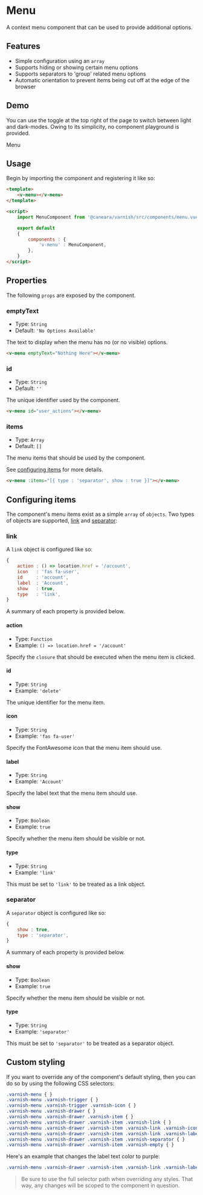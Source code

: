 # Menu

A context menu component that can be used to provide additional options.

## Features

* Simple configuration using an `array`
* Supports hiding or showing certain menu options
* Supports separators to 'group' related menu options
* Automatic orientation to prevent items being cut off at the edge of the browser

## Demo

You can use the toggle at the top right of the page to switch between light and dark-modes. Owing to its simplicity, no component playground is provided.

<!-- Setup -->
<script setup>
    import { ref } from 'vue';
    import MenuComponent from '../../src/components/menu.vue';

    let items = ref([
        { type : 'link', show : true, icon : 'fas fa-user', label : 'Account', action: () => alert('clicked') },
        { type : 'separator', show : true },
        { type : 'link', show : true, icon : 'fas fa-right-to-bracket', label : 'Sign Out' },
    ]);
</script>

<!-- Demo -->
<div class="bg-gray-100 dark:bg-black flex justify-center rounded-md p-6 mt-8">
    Menu
    <ClientOnly>
        <MenuComponent :items="items"></MenuComponent>
    </ClientOnly>
</div>

## Usage

Begin by importing the component and registering it like so:

```html
<template>
    <v-menu></v-menu>
</template>

<script>
    import MenuComponent from '@caneara/varnish/src/components/menu.vue';

    export default
    {
        components : {
            'v-menu' : MenuComponent,
        },
    }
</script>
```

## Properties

The following `props` are exposed by the component.

### emptyText

- Type: `String`
- Default: `'No Options Available'`

The text to display when the menu has no (or no visible) options.

```html
<v-menu emptyText="Nothing Here"></v-menu>
```

### id

- Type: `String`
- Default: `''`

The unique identifier used by the component.

```html
<v-menu id="user_actions"></v-menu>
```

### items

- Type: `Array`
- Default: `[]`

The menu items that should be used by the component.

See [configuring items](#configuring-items) for more details.

```html
<v-menu :items="[{ type : 'separator', show : true }]"></v-menu>
```

## Configuring items

The component's menu items exist as a simple `array` of `objects`. Two types of objects are supported, [link](#link) and [separator](#separator):

### link

A `link` object is configured like so:

```js
{
    action : () => location.href = '/account',
    icon   : 'fas fa-user',
    id     : 'account',
    label  : 'Account',
    show   : true,
    type   : 'link',
}
```

A summary of each property is provided below.

#### action

- Type: `Function`
- Example: `() => location.href = '/account'`

Specify the `closure` that should be executed when the menu item is clicked.

#### id

- Type: `String`
- Example: `'delete'`

The unique identifier for the menu item.

#### icon

- Type: `String`
- Example: `'fas fa-user'`

Specify the FontAwesome icon that the menu item should use.

#### label

- Type: `String`
- Example: `'Account'`

Specify the label text that the menu item should use.

#### show

- Type: `Boolean`
- Example: `true`

Specify whether the menu item should be visible or not.

#### type

- Type: `String`
- Example: `'link'`

This must be set to `'link'` to be treated as a link object.

### separator

A `separator` object is configured like so:

```js
{
    show : true,
    type : 'separator',
}
```

A summary of each property is provided below.

#### show

- Type: `Boolean`
- Example: `true`

Specify whether the menu item should be visible or not.

#### type

- Type: `String`
- Example: `'separator'`

This must be set to `'separator'` to be treated as a separator object.

## Custom styling

If you want to override any of the component's default styling, then you can do so by using the following CSS selectors:

```css
.varnish-menu { }
.varnish-menu .varnish-trigger { }
.varnish-menu .varnish-trigger .varnish-icon { }
.varnish-menu .varnish-drawer { }
.varnish-menu .varnish-drawer .varnish-item { }
.varnish-menu .varnish-drawer .varnish-item .varnish-link { }
.varnish-menu .varnish-drawer .varnish-item .varnish-link .varnish-icon { }
.varnish-menu .varnish-drawer .varnish-item .varnish-link .varnish-label { }
.varnish-menu .varnish-drawer .varnish-item .varnish-separator { }
.varnish-menu .varnish-drawer .varnish-item .varnish-empty { }
```

Here's an example that changes the label text color to purple:

```css
.varnish-menu .varnish-drawer .varnish-item .varnish-link .varnish-label { @apply text-purple-700 dark:text-purple-400 }
```

> Be sure to use the full selector path when overriding any styles. That way, any changes will be scoped to the component in question.